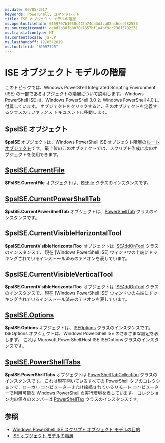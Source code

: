```yaml
---
ms.date: 06/05/2017
keywords: PowerShell, コマンドレット
title: ISE オブジェクト モデルの階層
ms.openlocfilehash: 0159707b1050c412a74da3d3ca02a46cea982556
ms.sourcegitcommit: debd2b38fb8070a7357bf1a4bf9cc736f3702f31
ms.translationtype: HT
ms.contentlocale: ja-JP
ms.lasthandoff: 12/05/2019
ms.locfileid: "62057725"
---
```

# <a name="the-ise-object-model-hierarchy"></a>ISE オブジェクト モデルの階層

このトピックでは、Windows PowerShell Integrated Scripting Environment (ISE) の一部であるオブジェクトの階層について説明します。
Windows PowerShell ISE は、Windows PowerShell 3.0 と Windows PowerShell 4.0 に付属しています。
オブジェクトをクリックすると、そのオブジェクトを定義するクラスのリファレンス ドキュメントに移動します。

## <a name="psise-object"></a>$psISE オブジェクト

**$psISE** オブジェクトは、Windows PowerShell ISE オブジェクト階層の[ルート オブジェクト](The-ObjectModelRoot-Object.md)です。
最上位のこのオブジェクトでは、スクリプト作成に次のオブジェクトを使用できます。

## <a name="psisecurrentfilethe-isefile-objectmd"></a>[$psISE.CurrentFile](The-ISEFile-Object.md)

**$PsISE.CurrentFile** オブジェクトは、[ISEFile](The-ISEFile-Object.md) クラスのインスタンスです。

## <a name="psisecurrentpowershelltabthe-powershelltab-objectmd"></a>[$psISE.CurrentPowerShellTab](The-PowerShellTab-Object.md)

**$psISE.CurrentPowerShellTab** オブジェクトは、[PowerShellTab](The-PowerShellTab-Object.md) クラスのインスタンスです。

## <a name="psisecurrentvisiblehorizontaltool"></a>$psISE.CurrentVisibleHorizontalTool

**$psISE.CurrentVisibleHorizontalTool** オブジェクトは [ISEAddOnTool](The-ISEAddOnTool-Object.md) クラスのインスタンスで、
現在 [Windows PowerShell ISE] ウィンドウの上端にドッキングされているインストール済みのアドオンを表しています。

## <a name="psisecurrentvisibleverticaltool"></a>$psISE.CurrentVisibleVerticalTool

**$psISE.CurrentVisibleHorizontalTool** オブジェクトは [ISEAddOnTool](The-ISEAddOnTool-Object.md) クラスのインスタンスで、
現在 [Windows PowerShell ISE] ウィンドウの右端にドッキングされているインストール済みのアドオンを表しています。

## <a name="psiseoptionsthe-iseoptions-objectmd"></a>[$psISE.Options](The-ISEOptions-Object.md)

**$psISE.Options** オブジェクトは、[ISEOptions](The-ISEOptions-Object.md) クラスのインスタンスです。
ISEOptions オブジェクトは、Windows PowerShell ISE のさまざまな設定を表します。
これは Microsoft.PowerShell.Host.ISE.ISEOptions クラスのインスタンスです。

## <a name="psisepowershelltabsthe-powershelltabcollection-objectmd"></a>[$psISE.PowerShellTabs](The-PowerShellTabCollection-Object.md)

**$psISE.PowerShellTabs** オブジェクトは [PowerShellTabCollection](The-PowerShellTabCollection-Object.md) クラスのインスタンスです。
これは現在開いているすべての PowerShell タブのコレクションで、ローカル コンピューターまたは接続されているリモート コンピューターで利用可能な Windows PowerShell の実行環境を表しています。
コレクション内の個々のメンバーは [PowerShellTab](The-PowerShellTab-Object.md) クラスのインスタンスです。

## <a name="see-also"></a>参照

- [Windows PowerShell ISE スクリプト オブジェクト モデルの目的](Purpose-of-the-Windows-PowerShell-ISE-Scripting-Object-Model.md)
- [ISE オブジェクト モデルの階層](The-ISE-Object-Model-Hierarchy.md)